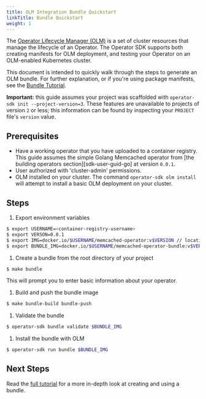 ```yaml
---
title: OLM Integration Bundle Quickstart
linkTitle: Bundle Quickstart
weight: 1
---
```


The [Operator Lifecycle Manager (OLM)][olm] is a set of cluster resources that manage the lifecycle of an Operator.
The Operator SDK supports both creating manifests for OLM deployment, and testing your Operator on an OLM-enabled
Kubernetes cluster.

This document is intended to quickly walk through the steps to generate an OLM bundle. For further explanation,
or if you're using package manifests, see the [Bundle Tutorial][tutorial-bundle].

**Important:** this guide assumes your project was scaffolded with `operator-sdk init --project-version=3`.
These features are unavailable to projects of version `2` or less; this information can be found by inspecting
your `PROJECT` file's `version` value.

## Prerequisites
- Have a working operator that you have uploaded to a container registry. This guide assumes the simple Golang Memcached operator from [the building operators section][sdk-user-guid-go] at version `0.0.1`.
- User authorized with 'cluster-admin' permissions.
- OLM installed on your cluster. The command `operator-sdk olm install` will attempt to install a basic OLM deployment on your cluster.

## Steps

1. Export environment variables

```sh
$ export USERNAME=<container-registry-username>
$ export VERSON=0.0.1
$ export IMG=docker.io/$USERNAME/memcached-operator:v$VERSION // location where your operator image is hosted
$ export BUNDLE_IMG=docker.io/$USERNAME/memcached-operator-bundle:v$VERSION // location where your bundle will be hosted
```

1. Create a bundle from the root directory of your project

```sh
$ make bundle
```

This will prompt you to enter basic information about your operator.

1. Build and push the bundle image

```sh
$ make bundle-build bundle-push
```

1. Validate the bundle

```sh
$ operator-sdk bundle validate $BUNDLE_IMG
```

1. Install the bundle with OLM

```sh
$ operator-sdk run bundle $BUNDLE_IMG
```

## Next Steps

Read the [full tutorial][tutorial-bundle] for a more in-depth look at creating and using a bundle.

[tutorial-bundle]:/docs/olm-integration/tutorial-bundle
[sdk-user-guide-go]:/docs/building-operators/golang/quickstart
[olm]:https://github.com/operator-framework/operator-lifecycle-manager/
